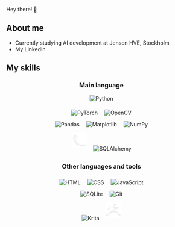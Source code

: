 Hey there! 👋

<!---
Lindayh/Lindayh is a ✨ special ✨ repository because its `README.md` (this file) appears on your GitHub profile.
You can click the Preview link to take a look at your changes.
--->

## About me 

- Currently studying AI development at Jensen HVE, Stockholm
- My LinkedIn

## My skills
<div align="center">

<!--
  ![Python](https://img.shields.io/badge/-Python-gold?logo=python) <br>
  ![Pandas](https://img.shields.io/badge/-Pandas-midnightblue?logo=pandas)
  ![Matplotlib](https://img.shields.io/badge/-Matplotlib-midnightblue?logo=https://cdn.jsdelivr.net/gh/devicons/devicon@latest/icons/pandas/pandas-original.svg)
  ![HTML](https://img.shields.io/badge/-HTML-royalblue?logo=html5)
  ![CSS](https://img.shields.io/badge/-CSS-darkred?logo=css3)
  ![JavaScript](https://img.shields.io/badge/-JavaScript-darkred?logo=JavaScript)
-->

### Main language

<img src="https://cdn.jsdelivr.net/gh/devicons/devicon@latest/icons/python/python-original.svg" alt="Python" style="height:65px" title="Python"><br>

<!-- <div style="display:flex; flex-direction: row; justify-content: center;">
<figure>
<img src="https://cdn.jsdelivr.net/gh/devicons/devicon@latest/icons/pytorch/pytorch-original.svg" alt="PyTorch" style="height:40px; padding:7px" title="PyTorch">
<figcaption>PyTorch</figcaption>
</figure>
<figure>
<img src="https://cdn.jsdelivr.net/gh/devicons/devicon@latest/icons/opencv/opencv-original.svg" alt="OpenCV" style="height:40px; padding:7px" title="OpenCV">
<figcaption>OpenCV</figcaption>
</figure>
</div> -->

<!-- ML -->
<img src="https://cdn.jsdelivr.net/gh/devicons/devicon@latest/icons/pytorch/pytorch-original.svg" alt="PyTorch" style="height:40px; padding:7px" title="PyTorch">
<img src="https://cdn.jsdelivr.net/gh/devicons/devicon@latest/icons/opencv/opencv-original.svg" alt="OpenCV" style="height:40px; padding:7px" title="OpenCV">
<br>

<!-- Data Visualization -->
<img src="https://cdn.jsdelivr.net/gh/devicons/devicon@latest/icons/pandas/pandas-original.svg" alt="Pandas" style="height:40px; padding:7px;" title="Pandas">
<img src="https://cdn.jsdelivr.net/gh/devicons/devicon@latest/icons/matplotlib/matplotlib-original.svg" alt="Matplotlib" style="height:40px; padding:7px;" title="Matplotlib">
<img src="https://cdn.jsdelivr.net/gh/devicons/devicon@latest/icons/numpy/numpy-original.svg" alt="NumPy" style="height:40px; padding:7px;" title="NumPy">
<br>

<!-- Backend -->
<img src="svg/flask-original.svg" alt="Flask" style="height:40px; padding:7px;" title="Flask">
<img src="https://cdn.jsdelivr.net/gh/devicons/devicon@latest/icons/sqlalchemy/sqlalchemy-original.svg" alt="SQLAlchemy" style="height:40px; padding:7px;" title="SQLALchemy">
<!-- <img src="" alt="" style="height:40px; padding:7px;" title=""> -->


### Other languages and tools
<img src="https://cdn.jsdelivr.net/gh/devicons/devicon@latest/icons/html5/html5-plain-wordmark.svg" alt="HTML" style="height:40px; padding:7px;" title="HTML">
<img src="https://cdn.jsdelivr.net/gh/devicons/devicon@latest/icons/css3/css3-plain-wordmark.svg" alt="CSS" style="height:40px; padding:7px;" title="CSS">
<img src="https://cdn.jsdelivr.net/gh/devicons/devicon@latest/icons/javascript/javascript-original.svg" alt="JavaScript" style="height:40px; padding:7px;" title="JavaScript">
<br>
<img src="https://cdn.jsdelivr.net/gh/devicons/devicon@latest/icons/sqlite/sqlite-original.svg" alt="SQLite" style="height:40px; padding:7px;" title="SQLite">
<img src="https://cdn.jsdelivr.net/gh/devicons/devicon@latest/icons/git/git-original.svg" alt="Git" style="height:40px; padding:7px;" title="Git">
<br>
<img src="https://upload.wikimedia.org/wikipedia/commons/3/31/Calligra_Krita_icon.svg" alt="Krita" style="height:40px; padding:7px;" title="Krita">
<img src="svg/zbrush.svg" alt="ZBrush" style="height:40px; padding:7px;" title="ZBrush">
<!-- <img src="" alt="" style="height:40px; padding:7px;" title=""> -->


</div>
